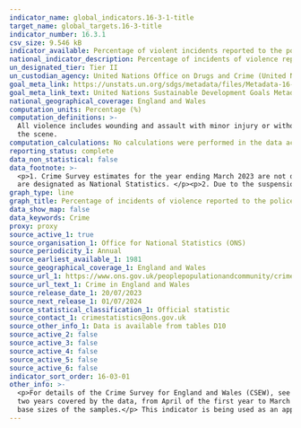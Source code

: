 ```yaml
---
indicator_name: global_indicators.16-3-1-title
target_name: global_targets.16-3-title
indicator_number: 16.3.1
csv_size: 9.546 kB
indicator_available: Percentage of violent incidents reported to the police in the last 12 months
national_indicator_description: Percentage of incidents of violence reported to the police in the last 12 months.  
un_designated_tier: Tier II
un_custodian_agency: United Nations Office on Drugs and Crime (United Nations Office for Disarmament Affairs (UNODC))
goal_meta_link: https://unstats.un.org/sdgs/metadata/files/Metadata-16-03-01.pdf
goal_meta_link_text: United Nations Sustainable Development Goals Metadata (PDF 214 KB)
national_geographical_coverage: England and Wales
computation_units: Percentage (%)
computation_definitions: >-
  All violence includes wounding and assault with minor injury or without injury, attempted assault and wounding or assault with a sexual motive. Incidents that were reported to the police also includes those incidents that the police came to know about in another way, e.g. they arrived at
  the scene.
computation_calculations: No calculations were performed in the data acquisition of this indicator as appropriate data was readily available in the final format specified by this indicator.
reporting_status: complete
data_non_statistical: false
data_footnote: >-
  <p>1. Crime Survey estimates for the year ending March 2023 are not designated as National Statistics. Caution should be taken when using these data because of the potential impact of lower response rates on data quality. Estimates for the year ending March 2020, and all previous years,
  are designated as National Statistics. </p><p>2. Due to the suspension of the CSEW during the Coronavirus (COVID-19) pandemic, data are not available for the year ending March 2021 and the year ending March 2022 </p>
graph_type: line
graph_title: Percentage of incidents of violence reported to the police in England and Wales
data_show_map: false
data_keywords: Crime
proxy: proxy
source_active_1: true
source_organisation_1: Office for National Statistics (ONS)
source_periodicity_1: Annual
source_earliest_available_1: 1981
source_geographical_coverage_1: England and Wales
source_url_1: https://www.ons.gov.uk/peoplepopulationandcommunity/crimeandjustice/datasets/crimeinenglandandwalesannualtrendanddemographictables
source_url_text_1: Crime in England and Wales
source_release_date_1: 20/07/2023
source_next_release_1: 01/07/2024
source_statistical_classification_1: Official statistic
source_contact_1: crimestatistics@ons.gov.uk
source_other_info_1: Data is available from tables D10
source_active_2: false
source_active_3: false
source_active_4: false
source_active_5: false
source_active_6: false
indicator_sort_order: 16-03-01
other_info: >-
  <p>For details of the Crime Survey for England and Wales (CSEW), see the <a href='https://www.ons.gov.uk/peoplepopulationandcommunity/crimeandjustice/methodologies/crimeandjusticemethodology'>user guide to crime statistics for England and Wales.</a></p><p>The year format refers to the
  two years covered by the data, from April of the first year to March of the following year. For example, 2022 to 2023 covers the period of April 2022 to March 2023.</p><p>For further information on the quality of the estimates please refer to the source data which provides the unweighted
  base sizes of the samples.</p> This indicator is being used as an approximation of the UN SDG Indicator. Where possible, we will work to identify or develop UK data to meet the global indicator specification. This indicator has been identified in collaboration with topic experts.
---
```

